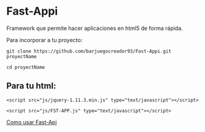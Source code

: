 # Fast-Appi
Framework que permite hacer aplicaciones en html5 de forma rápida. 

Para incorporar a tu proyecto:

`git clone https://github.com/barjuegocreador93/Fast-Appi.git proyectName`

`cd proyectName`

## Para tu html:

`<script src="js/jquery-1.11.3.min.js" type="text/javascript"></script>`

`<script src="js/FST-APP.js" type="text/javascript"></script>`

[Como usar Fast-Api](https://github.com/barjuegocreador93/Fast-Appi/wiki/Fast-Appi$Clases)



